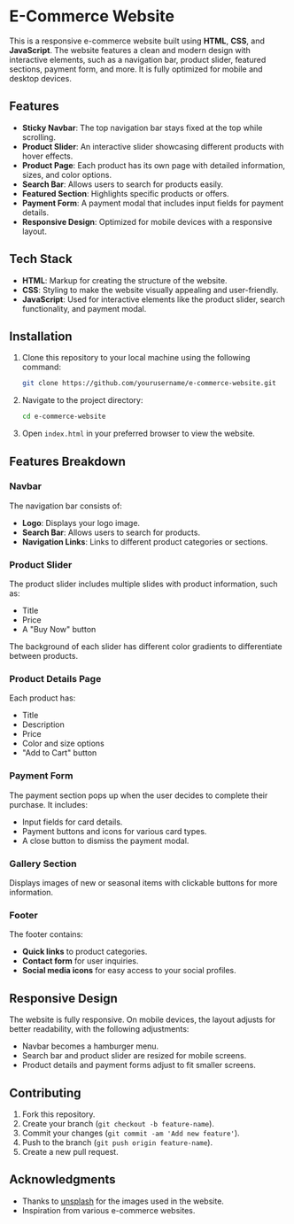 # E-Commerce Website

This is a responsive e-commerce website built using **HTML**, **CSS**, and **JavaScript**. The website features a clean and modern design with interactive elements, such as a navigation bar, product slider, featured sections, payment form, and more. It is fully optimized for mobile and desktop devices.

## Features

- **Sticky Navbar**: The top navigation bar stays fixed at the top while scrolling.
- **Product Slider**: An interactive slider showcasing different products with hover effects.
- **Product Page**: Each product has its own page with detailed information, sizes, and color options.
- **Search Bar**: Allows users to search for products easily.
- **Featured Section**: Highlights specific products or offers.
- **Payment Form**: A payment modal that includes input fields for payment details.
- **Responsive Design**: Optimized for mobile devices with a responsive layout.

## Tech Stack

- **HTML**: Markup for creating the structure of the website.
- **CSS**: Styling to make the website visually appealing and user-friendly.
- **JavaScript**: Used for interactive elements like the product slider, search functionality, and payment modal.

## Installation

1. Clone this repository to your local machine using the following command:

    ```bash
    git clone https://github.com/yourusername/e-commerce-website.git
    ```

2. Navigate to the project directory:

    ```bash
    cd e-commerce-website
    ```

3. Open `index.html` in your preferred browser to view the website.

## Features Breakdown

### Navbar

The navigation bar consists of:
- **Logo**: Displays your logo image.
- **Search Bar**: Allows users to search for products.
- **Navigation Links**: Links to different product categories or sections.

### Product Slider

The product slider includes multiple slides with product information, such as:
- Title
- Price
- A "Buy Now" button

The background of each slider has different color gradients to differentiate between products.

### Product Details Page

Each product has:
- Title
- Description
- Price
- Color and size options
- "Add to Cart" button

### Payment Form

The payment section pops up when the user decides to complete their purchase. It includes:
- Input fields for card details.
- Payment buttons and icons for various card types.
- A close button to dismiss the payment modal.

### Gallery Section

Displays images of new or seasonal items with clickable buttons for more information.

### Footer

The footer contains:
- **Quick links** to product categories.
- **Contact form** for user inquiries.
- **Social media icons** for easy access to your social profiles.

## Responsive Design

The website is fully responsive. On mobile devices, the layout adjusts for better readability, with the following adjustments:
- Navbar becomes a hamburger menu.
- Search bar and product slider are resized for mobile screens.
- Product details and payment forms adjust to fit smaller screens.

## Contributing

1. Fork this repository.
2. Create your branch (`git checkout -b feature-name`).
3. Commit your changes (`git commit -am 'Add new feature'`).
4. Push to the branch (`git push origin feature-name`).
5. Create a new pull request.


## Acknowledgments

- Thanks to [unsplash](https://unsplash.com) for the images used in the website.
- Inspiration from various e-commerce websites.
